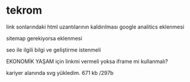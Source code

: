 # tekrom

link sonlarındaki html uzantılarının kaldırılması
google analitics eklenmesi

sitemap gerekiyorsa eklenmesi

seo ile ilgili bilgi ve geliştirme istenmeli

EKONOMİK YAŞAM için linkmi vermeli yoksa iframe mi kullanmalı?


kariyer alanında svg yükledim. 671 kb /297b